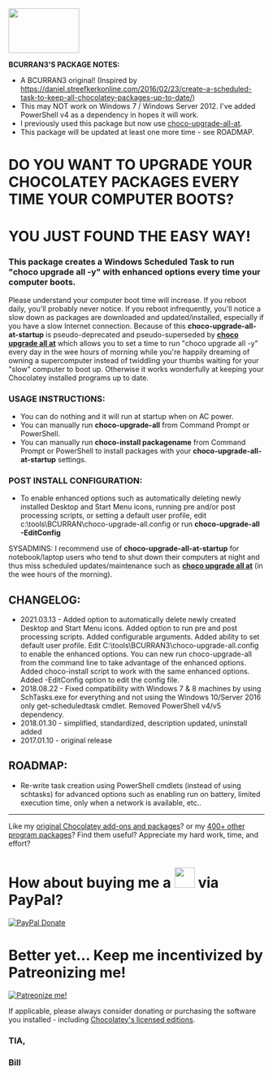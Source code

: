 <img src="https://cdn.staticaly.com/gh/bcurran3/ChocolateyPackages/master/mylogos/myunofficialChocolateylogo_icon.png" width="139" height="88">

**BCURRAN3'S PACKAGE NOTES:**

* A BCURRAN3 original! (Inspired by https://daniel.streefkerkonline.com/2016/02/23/create-a-scheduled-task-to-keep-all-chocolatey-packages-up-to-date/)
* This may NOT work on Windows 7 / Windows Server 2012. I've added PowerShell v4 as a dependency in hopes it will work.
* I previously used this package but now use [choco-upgrade-all-at](https://chocolatey.org/packages/choco-upgrade-all-at).
* This package will be updated at least one more time - see ROADMAP.

# DO YOU WANT TO UPGRADE YOUR CHOCOLATEY PACKAGES EVERY TIME YOUR COMPUTER BOOTS? 

# YOU JUST FOUND THE EASY WAY!
	
### This package creates a Windows Scheduled Task to run "choco upgrade all -y" with enhanced options every time your computer boots.

Please understand your computer boot time will increase. If you reboot daily, you'll probably never notice. If you reboot infrequently, you'll notice a slow down as packages are downloaded and updated/installed, especially if you have a slow Internet connection. Because of this **choco-upgrade-all-at-startup** is pseudo-deprecated and pseudo-superseded by **[choco upgrade all at](https://chocolatey.org/packages/choco-upgrade-all-at)** which allows you to set a time to run "choco upgrade all -y" every day in the wee hours of morning while you're happily dreaming of owning a supercomputer instead of twiddling your thumbs waiting for your "slow" computer to boot up. Otherwise it works wonderfully at keeping your Chocolatey installed programs up to date.

### USAGE INSTRUCTIONS:
* You can do nothing and it will run at startup when on AC power.
* You can manually run **choco-upgrade-all** from Command Prompt or PowerShell.
* You can manually run **choco-install packagename** from Command Prompt or PowerShell to install packages with your **choco-upgrade-all-at-startup** settings.

### POST INSTALL CONFIGURATION:
* To enable enhanced options such as automatically deleting newly installed Desktop and Start Menu icons, running pre and/or post processing scripts, or setting a default user profile, edit c:\tools\BCURRAN\choco-upgrade-all.config or run **choco-upgrade-all -EditConfig**

SYSADMINS: I recommend use of **choco-upgrade-all-at-startup** for notebook/laptop users who tend to shut down their computers at night and thus miss scheduled updates/maintenance such as **[choco upgrade all at](https://chocolatey.org/packages/choco-upgrade-all-at)** (in the wee hours of the morning).

## CHANGELOG:
* 2021.03.13 - Added option to automatically delete newly created Desktop and Start Menu icons. Added option to run pre and post processing scripts. Added configurable arguments. Added ability to set default user profile. Edit C:\tools\BCURRAN3\choco-upgrade-all.config to enable the enhanced options. You can new run choco-upgrade-all from the command line to take advantage of the enhanced options. Added choco-install script to work with the same enhanced options. Added -EditConfig option to edit the config file.
* 2018.08.22 - Fixed compatibility with Windows 7 &amp; 8 machines by using SchTasks.exe for everything and not using the Windows 10/Server 2016 only get-scheduledtask cmdlet. Removed PowerShell v4/v5 dependency.
* 2018.01.30 - simplified, standardized, description updated, uninstall added
* 2017.01.10 - original release

## ROADMAP:
* Re-write task creation using PowerShell cmdlets (instead of using schtasks) for advanced options such as enabling run on battery, limited execution time, only when a network is available, etc..

***

Like my [original Chocolatey add-ons and packages](https://chocolatey.org/search?q=tag%3Abcurran3)? or my [400+ other program packages](https://chocolatey.org/profiles/bcurran3)? Find them useful? Appreciate my hard work, time, and effort?


<h1>How about buying me a <img src="https://cdn.rawgit.com/bcurran3/ChocolateyPackages/master/mylogos/beer.png" alt="" width="40" height="40"> via PayPal?</h1>

[![PayPal Donate](https://www.paypalobjects.com/webstatic/mktg/logo/AM_SbyPP_mc_vs_dc_ae.jpg)](https://www.paypal.me/bcurran3donations)

<h1>Better yet... Keep me incentivized by Patreonizing me!</h1>

[![Patreonize me!](https://c5.patreon.com/external/logo/downloads_wordmark_white_on_coral.png)](https://www.patreon.com/bcurran3)


If applicable, please always consider donating or purchasing the software you installed - including [Chocolatey's licensed editions](https://chocolatey.org/pricing).

<h3>TIA,</h3>

<h3>Bill</h3>


